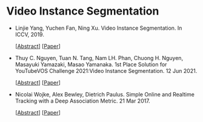 # Video Instance Segmentation

- Linjie Yang, Yuchen Fan, Ning Xu. Video Instance Segmentation. In ICCV, 2019.

  [[Abstract](https://paperswithcode.com/paper/video-instance-segmentation)]
  [[Paper](https://paperswithcode.com/paper/video-instance-segmentation)]
  
- Thuy C. Nguyen, Tuan N. Tang, Nam LH. Phan, Chuong H. Nguyen, Masayuki Yamazaki, Masao Yamanaka. 1st Place Solution for YouTubeVOS Challenge 2021:Video Instance Segmentation. 12 Jun 2021.

  [[Abstract](https://paperswithcode.com/paper/1st-place-solution-for-youtubevos-challenge)]
  [[Paper](https://paperswithcode.com/paper/1st-place-solution-for-youtubevos-challenge)]

- Nicolai Wojke, Alex Bewley, Dietrich Paulus. Simple Online and Realtime Tracking with a Deep Association Metric. 21 Mar 2017.

  [[Abstract](https://paperswithcode.com/paper/simple-online-and-realtime-tracking-with-a)]
  [[Paper](https://paperswithcode.com/paper/simple-online-and-realtime-tracking-with-a)]
